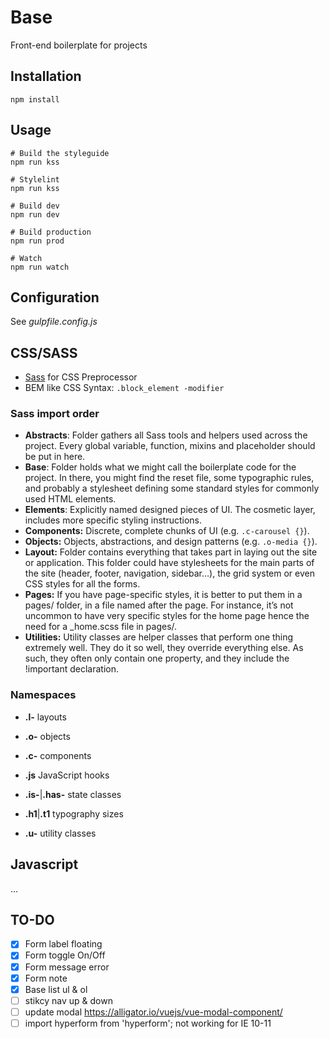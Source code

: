 # Base

Front-end boilerplate for projects

## Installation

```
npm install 
```

## Usage

```
# Build the styleguide
npm run kss

# Stylelint 
npm run kss

# Build dev 
npm run dev

# Build production 
npm run prod

# Watch
npm run watch
```

## Configuration

See *gulpfile.config.js*

## CSS/SASS

- [Sass](http://sass-lang.com/) for CSS Preprocessor
- BEM like CSS Syntax: `.block_element -modifier`

### Sass import order

- **Abstracts**: Folder gathers all Sass tools and helpers used across the project. Every global variable, function, mixins and placeholder should be put in here. 
- **Base**: Folder holds what we might call the boilerplate code for the project. In there, you might find the reset file, some typographic rules, and probably a stylesheet defining some standard styles for commonly used HTML elements. 
- **Elements**: Explicitly named designed pieces of UI. The cosmetic layer, includes more specific styling instructions. 
- **Components:** Discrete, complete chunks of UI (e.g. `.c-carousel {}`).
- **Objects:** Objects, abstractions, and design patterns (e.g. `.o-media {}`).
- **Layout:** Folder contains everything that takes part in laying out the site or application. This folder could have stylesheets for the main parts of the site (header, footer, navigation, sidebar…), the grid system or even CSS styles for all the forms. 
- **Pages:** If you have page-specific styles, it is better to put them in a pages/ folder, in a file named after the page. For instance, it’s not uncommon to have very specific styles for the home page hence the need for a _home.scss file in pages/. 
- **Utilities:** Utility classes are helper classes that perform one thing extremely well. They do it so well, they override everything else. As such, they often only contain one property, and they include the !important declaration. 

### Namespaces

- **.l-** layouts

- **.o-** objects

- **.c-** components

- **.js** JavaScript hooks

- **.is-**|**.has-** state classes

- **.h1**|**.t1** typography sizes

- **.u-** utility classes

## Javascript

...

## TO-DO

- [x] Form label floating
- [x] Form toggle On/Off
- [x] Form message error
- [x] Form note
- [x] Base list ul & ol
- [ ] stikcy nav up & down
- [ ] update modal https://alligator.io/vuejs/vue-modal-component/
- [ ] import hyperform from 'hyperform'; not working for IE 10-11
